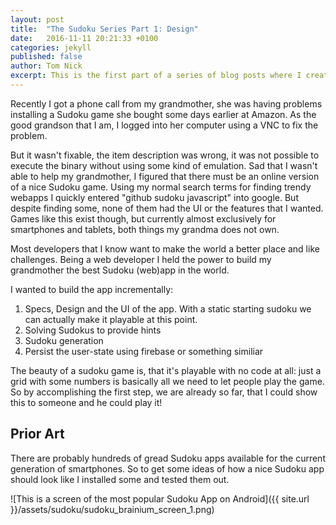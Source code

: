 ```yaml
---
layout: post
title:  "The Sudoku Series Part 1: Design"
date:   2016-11-11 20:21:33 +0100
categories: jekyll
published: false
author: Tom Nick
excerpt: This is the first part of a series of blog posts where I create a fully fledged Sudoku. It will focus about the specs this projects aims to implement and a first basic UI.
---
```

Recently I got a phone call from my grandmother, she was having problems installing a Sudoku game she bought some days earlier at Amazon.
As the good grandson that I am, I logged into her computer using a VNC to fix the problem.

But it wasn't fixable, the item description was wrong, it was not possible to execute the binary without using some kind of emulation.
Sad that I wasn't able to help my grandmother, I figured that there must be an online version of a nice Sudoku game.
Using my normal search terms for finding trendy webapps I quickly entered "github sudoku javascript" into google.
But despite finding some, none of them had the UI or the features that I wanted.
Games like this exist though, but currently almost exclusively for smartphones and tablets, both things my grandma does
not own.

Most developers that I know want to make the world a better place and like challenges. Being a web developer I held the power to build my grandmother the best Sudoku (web)app in the world.

I wanted to build the app incrementally:

1. Specs, Design and the UI of the app. With a static starting sudoku we can actually make it playable at this point.
2. Solving Sudokus to provide hints
3. Sudoku generation
4. Persist the user-state using firebase or something similiar

The beauty of a sudoku game is, that it's playable with no code at all: just a grid with some numbers is basically all we need
to let people play the game.
So by accomplishing the first step, we are already so far, that I could show this to someone and he could play it!

## Prior Art

There are probably hundreds of gread Sudoku apps available for the current generation of smartphones.
So to get some ideas of how a nice Sudoku app should look like I installed some and tested them out.

![This is a screen of the most popular Sudoku App on Android]({{ site.url }}/assets/sudoku/sudoku_brainium_screen_1.png)
